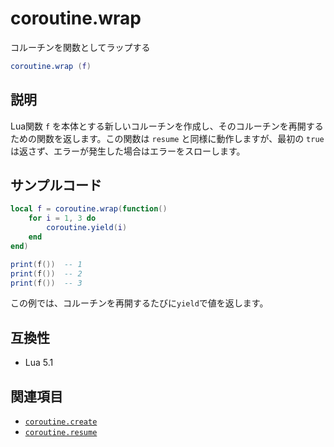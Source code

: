 # coroutine.wrap

コルーチンを関数としてラップする

```lua
coroutine.wrap (f)
```

## 説明

Lua関数 `f` を本体とする新しいコルーチンを作成し、そのコルーチンを再開するための関数を返します。この関数は `resume` と同様に動作しますが、最初の `true` は返さず、エラーが発生した場合はエラーをスローします。

## サンプルコード

```lua
local f = coroutine.wrap(function()
    for i = 1, 3 do
        coroutine.yield(i)
    end
end)

print(f())  -- 1
print(f())  -- 2
print(f())  -- 3
```

この例では、コルーチンを再開するたびに`yield`で値を返します。

## 互換性

- Lua 5.1

## 関連項目

- [`coroutine.create`](create.md)
- [`coroutine.resume`](resume.md)